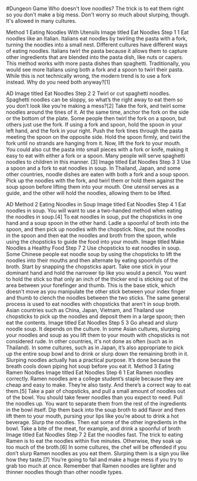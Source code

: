 #Dungeon Game
Who doesn't love noodles? The trick is to eat them right so you don't make a big mess. Don't worry so much about slurping, though. It's allowed in many cultures.

Method
1
Eating Noodles With Utensils
Image titled Eat Noodles Step 1
1
Eat noodles like an Italian. Italians eat noodles by twirling the pasta with a fork, turning the noodles into a small nest. Different cultures have different ways of eating noodles.
Italians twirl the pasta because it allows them to capture other ingredients that are blended into the pasta dish, like nuts or capers. This method works with more pasta dishes than spaghetti.
Traditionally, you would see more Italians using both a fork and a spoon to twirl their pasta. While this is not technically wrong, the modern trend is to use a fork instead. Why do you need both anyway?[1]

AD
Image titled Eat Noodles Step 2
2
Twirl or cut spaghetti noodles. Spaghetti noodles can be sloppy, so what’s the right away to eat them so you don’t look like you’re making a mess?[2]
Take the fork, and twirl some noodles around the tines of it. At the same time, anchor the fork on the side or the bottom of the plate. Some people then twirl the fork on a spoon, but others just use the fork.
If using a fork and spoon, hold the spoon in your left hand, and the fork in your right. Push the fork tines through the pasta meeting the spoon on the opposite side. Hold the spoon firmly, and twirl the fork until no strands are hanging from it. Now, lift the fork to your mouth.
You could also cut the pasta into small pieces with a fork or knife, making it easy to eat with either a fork or a spoon. Many people will serve spaghetti noodles to children in this manner. [3]
Image titled Eat Noodles Step 3
3
Use a spoon and a fork to eat noodles in soup. In Thailand, Japan, and some other countries, noodle dishes are eaten with both a fork and a soup spoon.
Pick up the noodles with the fork, and twirl them or hold them against the soup spoon before lifting them into your mouth.
One utensil serves as a guide, and the other will hold the noodles, allowing them to be lifted.

AD
Method
2
Eating Noodles in Soup
Image titled Eat Noodles Step 4
1
Eat noodles in soup. You will want to use a two-handed method when eating the noodles in soup.[4]
To eat noodles in soup, put the chopsticks in one hand and a soup spoon in the other hand. Ladle a spoonful of broth into the spoon, and then pick up noodles with the chopstick.
Now, put the noodles in the spoon and then eat the noodles and broth from the spoon, while using the chopsticks to guide the food into your mouth.
Image titled Make Noodles a Healthy Food Step 7
2
Use chopsticks to eat noodles in soup. Some Chinese people eat noodle soup by using the chopsticks to lift the noodles into their mouths and then alternate by eating spoonfuls of the broth.
Start by snapping the chopsticks apart. Take one stick in your dominant hand and hold the narrower tip like you would a pencil. You want to hold the stick so that only an inch of the thicker end is sticking out of the area between your forefinger and thumb.
This is the base stick, which doesn't move as you manipulate the other stick between your index finger and thumb to clench the noodles between the two sticks.
The same general process is used to eat noodles with chopsticks that aren't in soup broth. Asian countries such as China, Japan, Vietnam, and Thailand use chopsticks to pick up the noodles and deposit them in a large spoon; then eat the contents.
Image titled Eat Noodles Step 5
3
Go ahead and slurp noodle soup. It depends on the culture. In some Asian cultures, slurping your noodles and soup as you lift them to your mouth with chopsticks is not considered rude. In other countries, it's not done as often (such as in Thailand).
In some cultures, such as in Japan, it’s also appropriate to pick up the entire soup bowl and to drink or slurp down the remaining broth in it.
Slurping noodles actually has a practical purpose. It’s done because the breath cools down piping hot soup before you eat it.
Method
3
Eating Ramen Noodles
Image titled Eat Noodles Step 6
1
Eat Ramen noodles correctly. Ramen noodles are a college student’s staple because they are cheap and easy to make. They’re also tasty. And there’s a correct way to eat them.[5]
Take a pair of chopsticks, and pull a small amount of noodles out of the bowl. You should take fewer noodles than you expect to need.
Pull the noodles up. You want to separate them from the rest of the ingredients in the bowl itself. Dip them back into the soup broth to add flavor and then lift them to your mouth, pursing your lips like you’re about to drink a hot beverage.
Slurp the noodles. Then eat some of the other ingredients in the bowl. Take a bite of the meat, for example, and drink a spoonful of broth
Image titled Eat Noodles Step 7
2
Eat the noodles fast. The trick to eating Ramen is to eat the noodles within five minutes. Otherwise, they soak up too much of the broth.[6]
In some cultures, the chef will be offended if you don’t slurp Ramen noodles as you eat them. Slurping them is a sign you like how they taste.[7]
You’re going to fail and make a huge mess if you try to grab too much at once. Remember that Ramen noodles are lighter and thinner noodles though than other noodle types.
